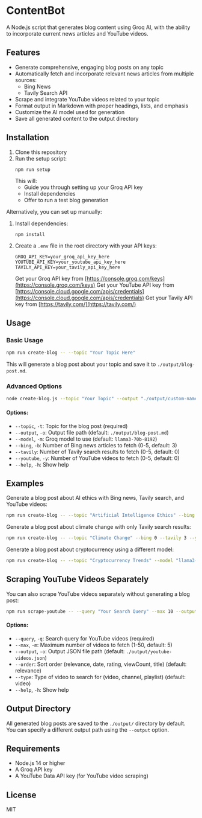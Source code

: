 # ContentBot

A Node.js script that generates blog content using Groq AI, with the ability to incorporate current news articles and YouTube videos.

## Features

- Generate comprehensive, engaging blog posts on any topic
- Automatically fetch and incorporate relevant news articles from multiple sources:
  - Bing News
  - Tavily Search API
- Scrape and integrate YouTube videos related to your topic
- Format output in Markdown with proper headings, lists, and emphasis
- Customize the AI model used for generation
- Save all generated content to the output directory

## Installation

1. Clone this repository
2. Run the setup script:
   ```
   npm run setup
   ```
   This will:
   - Guide you through setting up your Groq API key
   - Install dependencies
   - Offer to run a test blog generation

Alternatively, you can set up manually:
1. Install dependencies:
   ```
   npm install
   ```
2. Create a `.env` file in the root directory with your API keys:
   ```
   GROQ_API_KEY=your_groq_api_key_here
   YOUTUBE_API_KEY=your_youtube_api_key_here
   TAVILY_API_KEY=your_tavily_api_key_here
   ```
   Get your Groq API key from [https://console.groq.com/keys](https://console.groq.com/keys)
   Get your YouTube API key from [https://console.cloud.google.com/apis/credentials](https://console.cloud.google.com/apis/credentials)
   Get your Tavily API key from [https://tavily.com/](https://tavily.com/)

## Usage

### Basic Usage

```bash
npm run create-blog -- --topic "Your Topic Here"
```

This will generate a blog post about your topic and save it to `./output/blog-post.md`.

### Advanced Options

```bash
node create-blog.js --topic "Your Topic" --output "./output/custom-name.md" --model "llama3-8b-8192" --bing 3 --tavily 2 --youtube 3
```

#### Options:

- `--topic`, `-t`: Topic for the blog post (required)
- `--output`, `-o`: Output file path (default: `./output/blog-post.md`)
- `--model`, `-m`: Groq model to use (default: `llama3-70b-8192`)
- `--bing`, `-b`: Number of Bing news articles to fetch (0-5, default: 3)
- `--tavily`: Number of Tavily search results to fetch (0-5, default: 0)
- `--youtube`, `-y`: Number of YouTube videos to fetch (0-5, default: 0)
- `--help`, `-h`: Show help

## Examples

Generate a blog post about AI ethics with Bing news, Tavily search, and YouTube videos:
```bash
npm run create-blog -- --topic "Artificial Intelligence Ethics" --bing 2 --tavily 2 --youtube 3
```

Generate a blog post about climate change with only Tavily search results:
```bash
npm run create-blog -- --topic "Climate Change" --bing 0 --tavily 3 --youtube 0
```

Generate a blog post about cryptocurrency using a different model:
```bash
npm run create-blog -- --topic "Cryptocurrency Trends" --model "llama3-8b-8192" --bing 2 --youtube 2
```

## Scraping YouTube Videos Separately

You can also scrape YouTube videos separately without generating a blog post:

```bash
npm run scrape-youtube -- --query "Your Search Query" --max 10 --output "./output/youtube-videos.json"
```

#### Options:

- `--query`, `-q`: Search query for YouTube videos (required)
- `--max`, `-m`: Maximum number of videos to fetch (1-50, default: 5)
- `--output`, `-o`: Output JSON file path (default: `./output/youtube-videos.json`)
- `--order`: Sort order (relevance, date, rating, viewCount, title) (default: relevance)
- `--type`: Type of video to search for (video, channel, playlist) (default: video)
- `--help`, `-h`: Show help

## Output Directory

All generated blog posts are saved to the `./output/` directory by default. You can specify a different output path using the `--output` option.

## Requirements

- Node.js 14 or higher
- A Groq API key
- A YouTube Data API key (for YouTube video scraping)

## License

MIT
